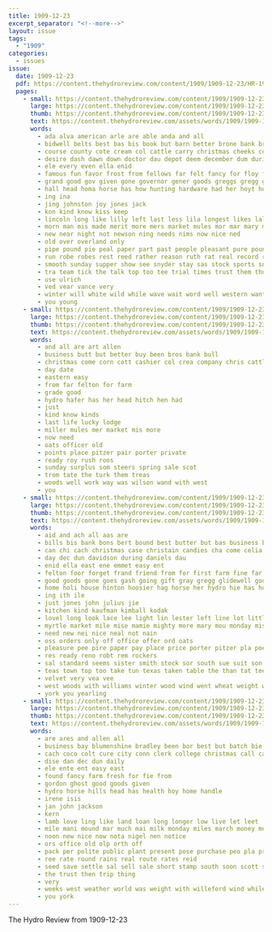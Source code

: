 ```yaml
---
title: 1909-12-23
excerpt_separator: "<!--more-->"
layout: issue
tags:
  - "1909"
categories:
  - issues
issue:
  date: 1909-12-23
  pdf: https://content.thehydroreview.com/content/1909/1909-12-23/HR-1909-12-23.pdf
  pages:
    - small: https://content.thehydroreview.com/content/1909/1909-12-23/small/HR-1909-12-23-01.jpg
      large: https://content.thehydroreview.com/content/1909/1909-12-23/large/HR-1909-12-23-01.jpg
      thumb: https://content.thehydroreview.com/content/1909/1909-12-23/thumbnails/HR-1909-12-23-01.jpg
      text: https://content.thehydroreview.com/assets/words/1909/1909-12-23/HR-1909-12-23-01.txt
      words:
        - ada alva american arle are able anda and all
        - bidwell belts best bas bis book but barn better brone bank brin been brides both black brother blot business buggy bride bear bull
        - course county cote cream col cattle carry christmas cheeks cold city comes collins come citizen can caddo coats call creek church cashier company
        - desire dash dawn down doctor dau depot deem december dum during dee
        - ele every even ella enid
        - famous fun favor frost from fellows far felt fancy for floy full fine fitzpatrick free fade fred first
        - grand good gov given gone governor gener goods greggs gregg general guns
        - hall head homa horse has how hunting hardware had her hoyt hope happy hinton hydro hest home homestead holding humble hin half him
        - ing ina
        - jing johnston joy jones jack
        - kon kind know kiss keep
        - lincoln long like lilly left last less lila longest likes lalla lapsley lala lap little lego laa loyal loose line look later lizzie let losing leal
        - morn man mis made merit more mers market mules mor mar mary many morrison moment monday may match men mens mcneal members
        - new near night not newson ning needs nims now nice ned
        - old over overland only
        - pipe pound pie peal paper part past people pleasant pure pounds present peters
        - run robe robes rest reed rather reason ruth rat real record roberts ranges
        - smooth sunday supper show see snyder stay sas stock sports snow stove she sale saturday state staple study second son sum south sember saw supply sincere stuff stoves styles sells street say slate season sun shells school southern such ship sire scotch speller
        - tra team tick the talk top too tee trial times trust them thur then trim tas ton than ted town texas
        - use ulrich
        - ved vear vance very
        - winter will white wild while wave wait word well western want was wee win way wish with willis won wire went works
        - you young
    - small: https://content.thehydroreview.com/content/1909/1909-12-23/small/HR-1909-12-23-02.jpg
      large: https://content.thehydroreview.com/content/1909/1909-12-23/large/HR-1909-12-23-02.jpg
      thumb: https://content.thehydroreview.com/content/1909/1909-12-23/thumbnails/HR-1909-12-23-02.jpg
      text: https://content.thehydroreview.com/assets/words/1909/1909-12-23/HR-1909-12-23-02.txt
      words:
        - and all are art allen
        - business butt but better buy been bros bank bull
        - christmas come corn cott cashier col crea company chris cattle
        - day date
        - eastern easy
        - from far felton for farm
        - grade good
        - hydro hafer has her head hitch hen had
        - just
        - kind know kinds
        - last life lucky lodge
        - miller mules mer market mis more
        - now need
        - oats officer old
        - points place pitzer pair porter private
        - ready roy rush roos
        - sunday surplus som steers spring sale scot
        - trom tate the turk them treas
        - woods well work way was wilson wand with west
        - you
    - small: https://content.thehydroreview.com/content/1909/1909-12-23/small/HR-1909-12-23-03.jpg
      large: https://content.thehydroreview.com/content/1909/1909-12-23/large/HR-1909-12-23-03.jpg
      thumb: https://content.thehydroreview.com/content/1909/1909-12-23/thumbnails/HR-1909-12-23-03.jpg
      text: https://content.thehydroreview.com/assets/words/1909/1909-12-23/HR-1909-12-23-03.txt
      words:
        - aid and ach all aas are
        - bills bis bank bons bert bound best butter but bas business blockton bea big bon buy
        - can chi cach christmas case christain candies cha come celia clerk cost city chris class campbell cream corn came clinton church colts count cotton card
        - day dec dun davidson during daniels dau
        - enid ella east ene emmet easy ent
        - felton foor forget frand friend from for first farm fine far former
        - good goods gone goes gash going gift gray gregg glidewell goo
        - home holi house hinton hoosier hag horse her hydro hie has houston horn head howa hoffman
        - ing ith ile
        - just jones john julius jie
        - kitchen kind kaufman kimball kodak
        - lovel long look lace lee light lin lester left line lot little last lie list loan
        - myrtle market mile mise mamie mighty more mary mou monday miss mon must missouri mins mills miller mase most mer made
        - need new nei nice neal not nain
        - oss orders only off office offer ord oats
        - pleasure pee pire paper pay place price porter pitzer pla poe part pers piece present priday per parlor phi pair
        - res ready reno robt rem rockers
        - sal standard seems sister smith stock sor south sue suit son she sabins see stockton seig stella short standing sells school sis show shaw shoe store soar supply sick sch sunday special
        - teas town top too take tun texas taken table the than tat tee them
        - velvet very vea vee
        - west woods with williams winter wood wind went wheat weight weather was weatherford week waters winfield work will want
        - york you yearling
    - small: https://content.thehydroreview.com/content/1909/1909-12-23/small/HR-1909-12-23-04.jpg
      large: https://content.thehydroreview.com/content/1909/1909-12-23/large/HR-1909-12-23-04.jpg
      thumb: https://content.thehydroreview.com/content/1909/1909-12-23/thumbnails/HR-1909-12-23-04.jpg
      text: https://content.thehydroreview.com/assets/words/1909/1909-12-23/HR-1909-12-23-04.txt
      words:
        - are ares and allen all
        - business bay blumenshine bradley been bor best but batch bie bis bers books banner
        - cach coco colt cure city conn clerk college christmas call carrier cream can crawford col coins corn county chambers company
        - dise dan dec dun daily
        - ele ente ent easy east
        - found fancy farm fresh for fie from
        - gordon ghost good goods given
        - hydro horse hills head has health hoy home handle
        - irene isis
        - jan john jackson
        - kern
        - lamb love ling like land loan long longer low live let leet
        - mile mani mound mar much mai milk monday miles march money mule million made
        - noon new nice now nota nigel nen notice
        - ors office old olp orth off
        - pack per polite public plant present pose purchase peo pla prom pani post punt
        - ree rate round rains real route rates reid
        - seed save settle sal sell sale short stamp south soon scott sey
        - the trust then trip thing
        - very
        - weeks west weather world was weight with willeford wind while will why
        - you york
---
```


The Hydro Review from 1909-12-23

<!--more-->

